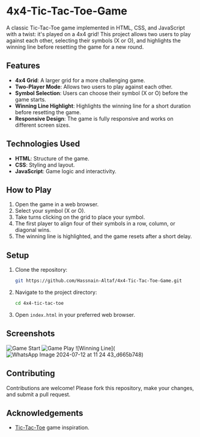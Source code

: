 # 4x4-Tic-Tac-Toe-Game
A classic Tic-Tac-Toe game implemented in HTML, CSS, and JavaScript with a twist: it's played on a 4x4 grid! This project allows two users to play against each other, selecting their symbols (X or O), and highlights the winning line before resetting the game for a new round.

## Features

- **4x4 Grid**: A larger grid for a more challenging game.
- **Two-Player Mode**: Allows two users to play against each other.
- **Symbol Selection**: Users can choose their symbol (X or O) before the game starts.
- **Winning Line Highlight**: Highlights the winning line for a short duration before resetting the game.
- **Responsive Design**: The game is fully responsive and works on different screen sizes.

## Technologies Used

- **HTML**: Structure of the game.
- **CSS**: Styling and layout.
- **JavaScript**: Game logic and interactivity.

## How to Play

1. Open the game in a web browser.
2. Select your symbol (X or O).
3. Take turns clicking on the grid to place your symbol.
4. The first player to align four of their symbols in a row, column, or diagonal wins.
5. The winning line is highlighted, and the game resets after a short delay.

## Setup

1. Clone the repository:
    ```bash
    git https://github.com/Hassnain-Altaf/4x4-Tic-Tac-Toe-Game.git
    ```
2. Navigate to the project directory:
    ```bash
    cd 4x4-tic-tac-toe
    ```
3. Open `index.html` in your preferred web browser.

## Screenshots

![Game Start](![screencapture-file-C-Users-hp-Desktop-Tic-Tac-Toe-main-new-index-html-2024-07-12-11_27_21](https://github.com/user-attachments/assets/5bd7cc42-7eb7-4cf7-bb0f-05bde477bc4f))
![Game Play](![screencapture-file-C-Users-hp-Desktop-Tic-Tac-Toe-main-new-index-html-2024-07-12-11_27_39](https://github.com/user-attachments/assets/71f60d93-f7c3-4604-b1e1-141d60b58ecc))
![Winning Line](![WhatsApp Image 2024-07-12 at 11 24 43_d665b748](https://github.com/user-attachments/assets/e8217a6f-8f20-44a4-b208-2f1fab13adf3))

## Contributing

Contributions are welcome! Please fork this repository, make your changes, and submit a pull request.

## Acknowledgements

- [Tic-Tac-Toe](https://en.wikipedia.org/wiki/Tic-tac-toe) game inspiration.

